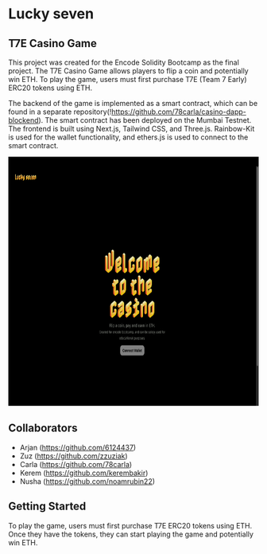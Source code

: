 # Lucky seven
## T7E Casino Game

This project was created for the Encode Solidity Bootcamp as the final project. The T7E Casino Game allows players to flip a coin and potentially win ETH. To play the game, users must first purchase T7E (Team 7 Early) ERC20 tokens using ETH.

The backend of the game is implemented as a smart contract, which can be found in a separate repository(!https://github.com/78carla/casino-dapp-blockend). The smart contract has been deployed on the Mumbai Testnet. The frontend is built using Next.js, Tailwind CSS, and Three.js. Rainbow-Kit is used for the wallet functionality, and ethers.js is used to connect to the smart contract.

<p align="center">
  <img src="https://github.com/noamrubin22/casino-dapp-frontend/blob/new-flow/public/screenshot.png" alt="lucky seven screenshot" height="500vh"/>
</p>

## Collaborators

- Arjan (https://github.com/6124437)
- Zuz (https://github.com/zzuziak)
- Carla (https://github.com/78carla)
- Kerem (https://github.com/kerembakir)
- Nusha (https://github.com/noamrubin22)

## Getting Started

To play the game, users must first purchase T7E ERC20 tokens using ETH. Once they have the tokens, they can start playing the game and potentially win ETH.
